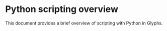# Python scripting overview

This document provides a brief overview of scripting with Python in Glyphs.
